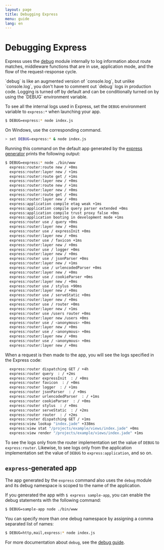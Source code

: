 ```yaml
---
layout: page
title: Debugging Express
menu: guide
lang: en
---
```


# Debugging Express

Express uses the [debug](https://github.com/visionmedia/debug) module
internally to log information about route matches, middleware functions that are in use, application mode,
and the flow of the request-response cycle.

<div class="doc-box doc-info" markdown="1">
`debug` is like an augmented version of `console.log`, but unlike `console.log`, you don't have to
comment out `debug` logs in production code. Logging is turned off by default and can be conditionally turned on by using the `DEBUG` environment variable.
</div>

To see all the internal logs used in Express, set the `DEBUG` environment variable to
`express:*` when launching your app.

~~~sh
$ DEBUG=express:* node index.js
~~~

On Windows, use the corresponding command.

~~~sh
> set DEBUG=express:* & node index.js
~~~

Running this command on the default app generated by the [express generator](/starter/generator.html) prints the following output:

~~~sh
$ DEBUG=express:* node ./bin/www
  express:router:route new / +0ms
  express:router:layer new / +1ms
  express:router:route get / +1ms
  express:router:layer new / +0ms
  express:router:route new / +1ms
  express:router:layer new / +0ms
  express:router:route get / +0ms
  express:router:layer new / +0ms
  express:application compile etag weak +1ms
  express:application compile query parser extended +0ms
  express:application compile trust proxy false +0ms
  express:application booting in development mode +1ms
  express:router use / query +0ms
  express:router:layer new / +0ms
  express:router use / expressInit +0ms
  express:router:layer new / +0ms
  express:router use / favicon +1ms
  express:router:layer new / +0ms
  express:router use / logger +0ms
  express:router:layer new / +0ms
  express:router use / jsonParser +0ms
  express:router:layer new / +1ms
  express:router use / urlencodedParser +0ms
  express:router:layer new / +0ms
  express:router use / cookieParser +0ms
  express:router:layer new / +0ms
  express:router use / stylus +90ms
  express:router:layer new / +0ms
  express:router use / serveStatic +0ms
  express:router:layer new / +0ms
  express:router use / router +0ms
  express:router:layer new / +1ms
  express:router use /users router +0ms
  express:router:layer new /users +0ms
  express:router use / <anonymous> +0ms
  express:router:layer new / +0ms
  express:router use / <anonymous> +0ms
  express:router:layer new / +0ms
  express:router use / <anonymous> +0ms
  express:router:layer new / +0ms
~~~

When a request is then made to the app, you will see the logs specified in the Express code:

~~~sh
  express:router dispatching GET / +4h
  express:router query  : / +2ms
  express:router expressInit  : / +0ms
  express:router favicon  : / +0ms
  express:router logger  : / +1ms
  express:router jsonParser  : / +0ms
  express:router urlencodedParser  : / +1ms
  express:router cookieParser  : / +0ms
  express:router stylus  : / +0ms
  express:router serveStatic  : / +2ms
  express:router router  : / +2ms
  express:router dispatching GET / +1ms
  express:view lookup "index.jade" +338ms
  express:view stat "/projects/example/views/index.jade" +0ms
  express:view render "/projects/example/views/index.jade" +1ms
~~~

To see the logs only from the router implementation set the value of `DEBUG` to `express:router`. Likewise, to see logs only from the application implementation set the value of `DEBUG` to `express:application`, and so on.

## `express`-generated app

The app generated by the `express` command also uses the `debug` module and its debug namespace is scoped to the name of the application.

If you generated the app with `$ express sample-app`, you can enable the debug statements with the following command:

~~~sh
$ DEBUG=sample-app node ./bin/www
~~~

You can specify more than one debug namespace by assigning a comma separated list of names:

~~~sh
$ DEBUG=http,mail,express:* node index.js
~~~

For more documentation about `debug`, see the [debug guide](https://github.com/visionmedia/debug).
